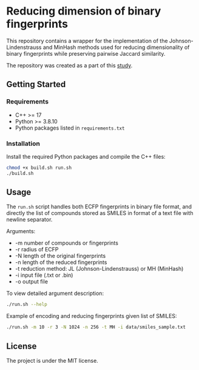 # Reducing dimension of binary fingerprints
This repository contains a wrapper for the implementation of the Johnson-Lindenstrauss and MinHash methods used for reducing dimensionality of binary fingerprints while preserving pairwise Jaccard similarity.

The repository was created as a part of this [study](url).

## Getting Started
### Requirements
- C++ >= 17
- Python >= 3.8.10
- Python packages listed in `requirements.txt`

### Installation
Install the required Python packages and compile the C++ files:
```sh
chmod +x build.sh run.sh
./build.sh
```

## Usage
The `run.sh` script handles both ECFP fingerprints in binary file format, and directly the list of compounds stored as SMILES in format of a text file with newline separator.

Arguments:
- -m number of compounds or fingerprints
- -r radius of ECFP
- -N length of the original fingerprints
- -n length of the reduced fingerprints
- -t reduction method: JL (Johnson-Lindenstrauss) or MH (MinHash)
- -i input file (.txt or .bin)
- -o output file

To view detailed argument description:
```sh
./run.sh --help
```
Example of encoding and reducing fingerprints given list of SMILES:
```sh
./run.sh -m 10 -r 3 -N 1024 -n 256 -t MH -i data/smiles_sample.txt
```

## License
The project is under the MIT license.